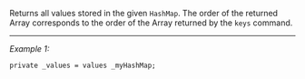Returns all values stored in the given `HashMap`. The order of the returned Array corresponds to the order of the Array returned by the `keys` command.


---
*Example 1:*
```sqf
private _values = values _myHashMap;
```